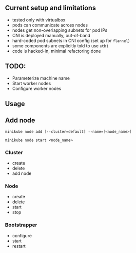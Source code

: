 
## Current setup and limitations

* tested only with virtualbox
* pods can communicate across nodes
* nodes get non-overlapping subnets for pod IPs
* CNI is deployed manually, out-of-band
* hard-coded pod subnets in CNI config (set up for `flannel`)
* some components are explicitly told to use `eth1`
* code is hacked-in, minimal refactoring done


## TODO:

* Parameterize machine name
* Start worker nodes
* Configure worker nodes

## Usage

## Add node

```
minikube node add [--cluster=default] --name=[<node_name>]
```

```
minikube node start <node_name>
```

### Cluster

* create
* delete
* add node

### Node

* create
* delete
* start
* stop

### Bootstrapper

* configure
* start
* restart

